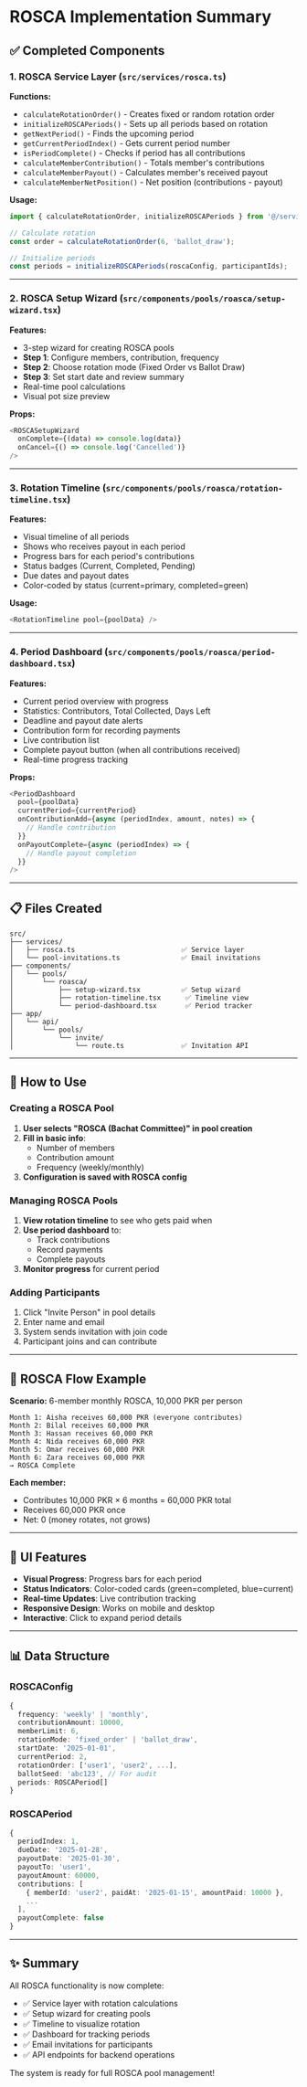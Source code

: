 # ROSCA Implementation Summary

## ✅ Completed Components

### 1. **ROSCA Service Layer** (`src/services/rosca.ts`)
**Functions:**
- `calculateRotationOrder()` - Creates fixed or random rotation order
- `initializeROSCAPeriods()` - Sets up all periods based on rotation
- `getNextPeriod()` - Finds the upcoming period
- `getCurrentPeriodIndex()` - Gets current period number
- `isPeriodComplete()` - Checks if period has all contributions
- `calculateMemberContribution()` - Totals member's contributions
- `calculateMemberPayout()` - Calculates member's received payout
- `calculateMemberNetPosition()` - Net position (contributions - payout)

**Usage:**
```typescript
import { calculateRotationOrder, initializeROSCAPeriods } from '@/services/rosca';

// Calculate rotation
const order = calculateRotationOrder(6, 'ballot_draw');

// Initialize periods
const periods = initializeROSCAPeriods(roscaConfig, participantIds);
```

---

### 2. **ROSCA Setup Wizard** (`src/components/pools/roasca/setup-wizard.tsx`)
**Features:**
- 3-step wizard for creating ROSCA pools
- **Step 1**: Configure members, contribution, frequency
- **Step 2**: Choose rotation mode (Fixed Order vs Ballot Draw)
- **Step 3**: Set start date and review summary
- Real-time pool calculations
- Visual pot size preview

**Props:**
```typescript
<ROSCASetupWizard
  onComplete={(data) => console.log(data)}
  onCancel={() => console.log('Cancelled')}
/>
```

---

### 3. **Rotation Timeline** (`src/components/pools/roasca/rotation-timeline.tsx`)
**Features:**
- Visual timeline of all periods
- Shows who receives payout in each period
- Progress bars for each period's contributions
- Status badges (Current, Completed, Pending)
- Due dates and payout dates
- Color-coded by status (current=primary, completed=green)

**Usage:**
```typescript
<RotationTimeline pool={poolData} />
```

---

### 4. **Period Dashboard** (`src/components/pools/roasca/period-dashboard.tsx`)
**Features:**
- Current period overview with progress
- Statistics: Contributors, Total Collected, Days Left
- Deadline and payout date alerts
- Contribution form for recording payments
- Live contribution list
- Complete payout button (when all contributions received)
- Real-time progress tracking

**Props:**
```typescript
<PeriodDashboard
  pool={poolData}
  currentPeriod={currentPeriod}
  onContributionAdd={async (periodIndex, amount, notes) => {
    // Handle contribution
  }}
  onPayoutComplete={async (periodIndex) => {
    // Handle payout completion
  }}
/>
```

---

## 📋 Files Created

```
src/
├── services/
│   ├── rosca.ts                          ✅ Service layer
│   └── pool-invitations.ts               ✅ Email invitations
├── components/
│   └── pools/
│       └── roasca/
│           ├── setup-wizard.tsx          ✅ Setup wizard
│           ├── rotation-timeline.tsx      ✅ Timeline view
│           └── period-dashboard.tsx       ✅ Period tracker
├── app/
│   └── api/
│       └── pools/
│           └── invite/
│               └── route.ts              ✅ Invitation API
```

---

## 🎯 How to Use

### Creating a ROSCA Pool

1. **User selects "ROSCA (Bachat Committee)" in pool creation**
2. **Fill in basic info**:
   - Number of members
   - Contribution amount
   - Frequency (weekly/monthly)
3. **Configuration is saved with ROSCA config**

### Managing ROSCA Pools

1. **View rotation timeline** to see who gets paid when
2. **Use period dashboard** to:
   - Track contributions
   - Record payments
   - Complete payouts
3. **Monitor progress** for current period

### Adding Participants

1. Click "Invite Person" in pool details
2. Enter name and email
3. System sends invitation with join code
4. Participant joins and can contribute

---

## 🔄 ROSCA Flow Example

**Scenario:** 6-member monthly ROSCA, 10,000 PKR per person

```
Month 1: Aisha receives 60,000 PKR (everyone contributes)
Month 2: Bilal receives 60,000 PKR
Month 3: Hassan receives 60,000 PKR
Month 4: Nida receives 60,000 PKR
Month 5: Omar receives 60,000 PKR
Month 6: Zara receives 60,000 PKR
→ ROSCA Complete
```

**Each member:**
- Contributes 10,000 PKR × 6 months = 60,000 PKR total
- Receives 60,000 PKR once
- Net: 0 (money rotates, not grows)

---

## 🎨 UI Features

- **Visual Progress**: Progress bars for each period
- **Status Indicators**: Color-coded cards (green=completed, blue=current)
- **Real-time Updates**: Live contribution tracking
- **Responsive Design**: Works on mobile and desktop
- **Interactive**: Click to expand period details

---

## 📊 Data Structure

### ROSCAConfig
```typescript
{
  frequency: 'weekly' | 'monthly',
  contributionAmount: 10000,
  memberLimit: 6,
  rotationMode: 'fixed_order' | 'ballot_draw',
  startDate: '2025-01-01',
  currentPeriod: 2,
  rotationOrder: ['user1', 'user2', ...],
  ballotSeed: 'abc123', // For audit
  periods: ROSCAPeriod[]
}
```

### ROSCAPeriod
```typescript
{
  periodIndex: 1,
  dueDate: '2025-01-28',
  payoutDate: '2025-01-30',
  payoutTo: 'user1',
  payoutAmount: 60000,
  contributions: [
    { memberId: 'user2', paidAt: '2025-01-15', amountPaid: 10000 },
    ...
  ],
  payoutComplete: false
}
```

---

## ✨ Summary

All ROSCA functionality is now complete:
- ✅ Service layer with rotation calculations
- ✅ Setup wizard for creating pools
- ✅ Timeline to visualize rotation
- ✅ Dashboard for tracking periods
- ✅ Email invitations for participants
- ✅ API endpoints for backend operations

The system is ready for full ROSCA pool management!

